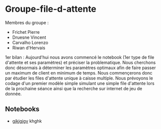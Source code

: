 # Groupe-file-d-attente
Membres du groupe :
- Frichet Pierre
- Druesne Vincent
- Carvalho Lorenzo
- Riwan d'Hervais
  
1er bilan : Aujourd'hui nous avons commencé le notebook (1er type de file d'attente et ses paramètres) et préciser la problematique. Nous cherchons donc désormais à déterminer les paramètres optimaux afin de faire passer un maximum de client en minimum de temps. Nous commençerons donc par étudier les files d'attente unique à caisse multiple.
Nous prévoyons le codage d'un premier modèle simple simulant une simple file d'attente lors de la prochaine séance ainsi que la recherche sur internet de jeu de donnée.

## Notebooks

- [gjkjgjgv](https://github.com/are-dynamic-2018/Groupe-file-d-attente/blob/master/poisson%202.ipynb) khghk

